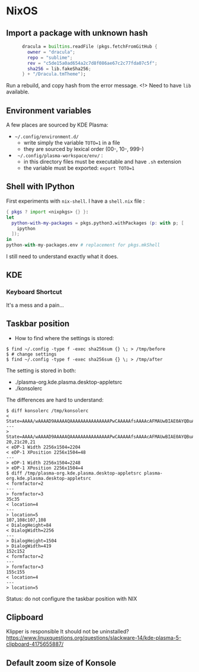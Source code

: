 # NixOS

## Import a package with unknown hash

```nix
      dracula = builtins.readFile (pkgs.fetchFromGitHub {
        owner = "dracula";
        repo = "sublime";
        rev = "c5de15a0ad654a2c7d8f086ae67c2c77fda07c5f";
        sha256 = lib.fakeSha256;
      } + "/Dracula.tmTheme");
```

Run a rebuild, and copy hash from the error message.
<!> Need to have `lib` available.


## Environment variables
A few places are sourced by KDE Plasma:
- `~/.config/environment.d/`
    * write simply the variable `TOTO=1` in a file
    * they are sourced by lexical order (00-, 10-, 999-)
- ` ~/.config/plasma-workspace/env/` : 
    * in this directory files must be executable and have `.sh` extension
    * the variable must be exported: `export TOTO=1` 

## Shell with IPython

First experiments with `nix-shell`.
I have a `shell.nix` file :

```nix
{ pkgs ? import <nixpkgs> {} }:
let
  python-with-my-packages = pkgs.python3.withPackages (p: with p; [
    ipython
  ]);
in
python-with-my-packages.env # replacement for pkgs.mkShell
```

I still need to understand exactly what it does.


## KDE

### Keyboard Shortcut

It's a mess and a pain...

## Taskbar position

- How to find where the settings is stored:
```console
$ find ~/.config -type f -exec sha256sum {} \; > /tmp/before
$ # change settings
$ find ~/.config -type f -exec sha256sum {} \; > /tmp/after
```

The setting is stored in both:
- ./plasma-org.kde.plasma.desktop-appletsrc
- ./konsolerc

The differences are hard to understand:

```console
$ diff konsolerc /tmp/konsolerc 
< State=AAAA/wAAAAD9AAAAAQAAAAAAAAAAAAAAAPwCAAAAAfsAAAAcAFMAUwBIAE0AYQBuAGEAZwBlAHIARABvAGMAawAAAAAA/////wAAANUBAAADAAAInAAAAm4AAAAEAAAABAAAAAgAAAAI/AAAAAEAAAACAAAAAgAAABYAbQBhAGkAbgBUAG8AbwBsAEIAYQByAQAAAAD/////AAAAAAAAAAAAAAAcAHMAZQBzAHMAaQBvAG4AVABvAG8AbABiAGEAcgEAAAEj/////wAAAAAAAAAA
---
> State=AAAA/wAAAAD9AAAAAQAAAAAAAAAAAAAAAPwCAAAAAfsAAAAcAFMAUwBIAE0AYQBuAGEAZwBlAHIARABvAGMAawAAAAAA/////wAAANUBAAADAAAIyAAAAm4AAAAEAAAABAAAAAgAAAAI/AAAAAEAAAACAAAAAgAAABYAbQBhAGkAbgBUAG8AbwBsAEIAYQByAQAAAAD/////AAAAAAAAAAAAAAAcAHMAZQBzAHMAaQBvAG4AVABvAG8AbABiAGEAcgEAAAEj/////wAAAAAAAAAA
20,21c20,21
< eDP-1 Width 2256x1504=2204
< eDP-1 XPosition 2256x1504=48
---
> eDP-1 Width 2256x1504=2248
> eDP-1 XPosition 2256x1504=4
$ diff /tmp/plasma-org.kde.plasma.desktop-appletsrc plasma-org.kde.plasma.desktop-appletsrc 
< formfactor=2
---
> formfactor=3
35c35
< location=4
---
> location=5
107,108c107,108
< DialogHeight=84
< DialogWidth=2256
---
> DialogHeight=1504
> DialogWidth=419
152c152
< formfactor=2
---
> formfactor=3
155c155
< location=4
---
> location=5
```

Status: do not configure the taskbar position with NIX

## Clipboard

Klipper is responsible
It should not be uninstalled?
https://www.linuxquestions.org/questions/slackware-14/kde-plasma-5-clipboard-4175655887/

## Default zoom size of Konsole


